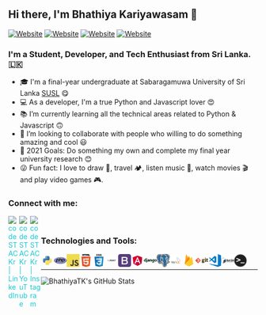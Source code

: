 ## Hi there, I'm Bhathiya Kariyawasam 👋 

[![Website](https://img.shields.io/website?label=See+more+about+me&style=for-the-badge&url=https%3A%2F%2Fbhathiya.tk)][website]
[![Website](https://img.shields.io/website?label=Linkedin&style=for-the-badge&url=https%3A%2F%2Fwww.linkedin.com%2Fin%2Fbhathiyatk)][linkedin]
[![Website](https://img.shields.io/website?label=Facebook&style=for-the-badge&url=https%3A%2F%2Fwww.facebook.com%2Fbhathiya.tk)][facebook]
[![Website](https://img.shields.io/website?label=Instagram&style=for-the-badge&url=https%3A%2F%2Fwww.instagram.com%2Fbhathiya.kariyawasam)][instagram]

### I'm a Student, Developer, and Tech Enthusiast from Sri Lanka. 🇱🇰

- 🎓 I'm a final-year undergraduate at Sabaragamuwa University of Sri Lanka [SUSL][uni] 😋
- 💻 As a developer, I'm a true Python and Javascript lover 😍
- 📚 I’m currently learning all the technical areas related to Python & Javascript 🙃
- 👯 I’m looking to collaborate with people who willing to do something amazing and cool 😃
- 🎯 2021 Goals: Do something my own and complete my final year university research 😊
- 😜 Fun fact: I love to draw 🎨, travel 🏕, listen music 🎵, watch movies 🎬 and play video games 🎮.

### Connect with me:

[<img align="left" alt="codeSTACKr | LinkedIn" width="22px" style="color: #19c8d1;" src="https://cdn.jsdelivr.net/npm/simple-icons@v3/icons/linkedin.svg" />][linkedin]
[<img align="left" alt="codeSTACKr | YouTube" width="22px" style="color: #19c8d1;" src="https://cdn.jsdelivr.net/npm/simple-icons@v3/icons/facebook.svg" />][facebook]
[<img align="left" alt="codeSTACKr | Instagram" width="22px" style="color: #19c8d1;" src="https://cdn.jsdelivr.net/npm/simple-icons@v3/icons/instagram.svg" />][instagram]

<br />

### Technologies and Tools:

<img align="left" alt="Python" width="26px" src="https://raw.githubusercontent.com/github/explore/80688e429a7d4ef2fca1e82350fe8e3517d3494d/topics/python/python.png" />
<img align="left" alt="PHP" width="26px" src="https://raw.githubusercontent.com/github/explore/361e2821e2dea67711cde99c9c40ed357061cf27/topics/php/php.png" />
<img align="left" alt="JavaScript" width="26px" src="https://raw.githubusercontent.com/github/explore/80688e429a7d4ef2fca1e82350fe8e3517d3494d/topics/javascript/javascript.png" />
<img align="left" alt="HTML5" width="26px" src="https://raw.githubusercontent.com/github/explore/80688e429a7d4ef2fca1e82350fe8e3517d3494d/topics/html/html.png" />
<img align="left" alt="CSS3" width="26px" src="https://raw.githubusercontent.com/github/explore/80688e429a7d4ef2fca1e82350fe8e3517d3494d/topics/css/css.png" />
<img align="left" alt="JQuery" width="26px" src="https://raw.githubusercontent.com/github/explore/80688e429a7d4ef2fca1e82350fe8e3517d3494d/topics/jquery/jquery.png" />
<img align="left" alt="Bootstrap" width="26px" src="https://raw.githubusercontent.com/github/explore/361e2821e2dea67711cde99c9c40ed357061cf27/topics/bootstrap/bootstrap.png" />
<img align="left" alt="Angular" width="26px" src="https://raw.githubusercontent.com/github/explore/80688e429a7d4ef2fca1e82350fe8e3517d3494d/topics/angular/angular.png" />
<img align="left" alt="Django" width="26px" src="https://raw.githubusercontent.com/github/explore/e94815998e4e0713912fed477a1f346ec04c3da2/topics/django/django.png" />
<img align="left" alt="PostgreSQL" width="26px" src="https://raw.githubusercontent.com/github/explore/80688e429a7d4ef2fca1e82350fe8e3517d3494d/topics/postgresql/postgresql.png" />
<img align="left" alt="MySQL" width="26px" src="https://raw.githubusercontent.com/github/explore/80688e429a7d4ef2fca1e82350fe8e3517d3494d/topics/mysql/mysql.png" />
<img align="left" alt="Firebase" width="26px" src="https://raw.githubusercontent.com/github/explore/80688e429a7d4ef2fca1e82350fe8e3517d3494d/topics/firebase/firebase.png" />
<img align="left" alt="Git" width="26px" src="https://raw.githubusercontent.com/github/explore/80688e429a7d4ef2fca1e82350fe8e3517d3494d/topics/git/git.png" />
<img align="left" alt="VS Code" width="26px" src="https://raw.githubusercontent.com/github/explore/80688e429a7d4ef2fca1e82350fe8e3517d3494d/topics/visual-studio-code/visual-studio-code.png" />
<img align="left" alt="Bash" width="26px" src="https://raw.githubusercontent.com/github/explore/80688e429a7d4ef2fca1e82350fe8e3517d3494d/topics/bash/bash.png" />
<img align="left" alt="Terminal" width="26px" src="https://raw.githubusercontent.com/github/explore/80688e429a7d4ef2fca1e82350fe8e3517d3494d/topics/terminal/terminal.png" />

<br />

---

<img align="left" alt="BhathiyaTK's GitHub Stats" src="https://github-readme-stats.vercel.app/api?username=BhathiyaTK&show_icons=true&hide_border=true&count_private=true&theme=algolia" />

<br />

<!-- <details>
  <summary>:zap: Recent GitHub Activity</summary> -->
  
<!--START_SECTION:activity-->
<!-- 1. ❌ Closed PR [#1](https://github.com/codeSTACKr/build-responsive-website/pull/1) in [codeSTACKr/build-responsive-website](https://github.com/codeSTACKr/build-responsive-website)
2. ❗️ Closed issue [#4](https://github.com/codeSTACKr/codestackr-vscode-theme/issues/4) in [codeSTACKr/codestackr-vscode-theme](https://github.com/codeSTACKr/codestackr-vscode-theme)
3. 🗣 Commented on [#4](https://github.com/codeSTACKr/codestackr-vscode-theme/issues/4) in [codeSTACKr/codestackr-vscode-theme](https://github.com/codeSTACKr/codestackr-vscode-theme)
4. 🎉 Merged PR [#7](https://github.com/codeSTACKr/codestackr-vscode-theme/pull/7) in [codeSTACKr/codestackr-vscode-theme](https://github.com/codeSTACKr/codestackr-vscode-theme)
5. ❗️ Closed issue [#6](https://github.com/codeSTACKr/codestackr-vscode-theme/issues/6) in [codeSTACKr/codestackr-vscode-theme](https://github.com/codeSTACKr/codestackr-vscode-theme) -->
<!--END_SECTION:activity-->

<!-- </details> -->

[uni]: https://www.sab.ac.lk/
[website]: https://bhathiya.tk
[instagram]: https://www.instagram.com/bhathiya.kariyawasam/
[linkedin]: https://www.linkedin.com/in/bhathiyatk/
[facebook]: https://www.facebook.com/bhathiya.tk/
